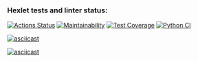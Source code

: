 ### Hexlet tests and linter status:
[![Actions Status](https://github.com/DaniilShomin/python-project-50/actions/workflows/hexlet-check.yml/badge.svg)](https://github.com/DaniilShomin/python-project-50/actions)
[![Maintainability](https://api.codeclimate.com/v1/badges/38598110a94754e8b4f2/maintainability)](https://codeclimate.com/github/DaniilShomin/python-project-50/maintainability)
[![Test Coverage](https://api.codeclimate.com/v1/badges/38598110a94754e8b4f2/test_coverage)](https://codeclimate.com/github/DaniilShomin/python-project-50/test_coverage)
[![Python CI](https://github.com/DaniilShomin/python-project-50/actions/workflows/puci.yml/badge.svg)](https://github.com/DaniilShomin/python-project-50/actions/workflows/puci.yml)

[![asciicast](https://asciinema.org/a/NPp4thC9PNyTrNZ1ai5XFLbN4.svg)](https://asciinema.org/a/NPp4thC9PNyTrNZ1ai5XFLbN4)

[![asciicast](https://asciinema.org/a/kj58I9QUH0F3XrPOTrLka3TO0.svg)](https://asciinema.org/a/kj58I9QUH0F3XrPOTrLka3TO0)